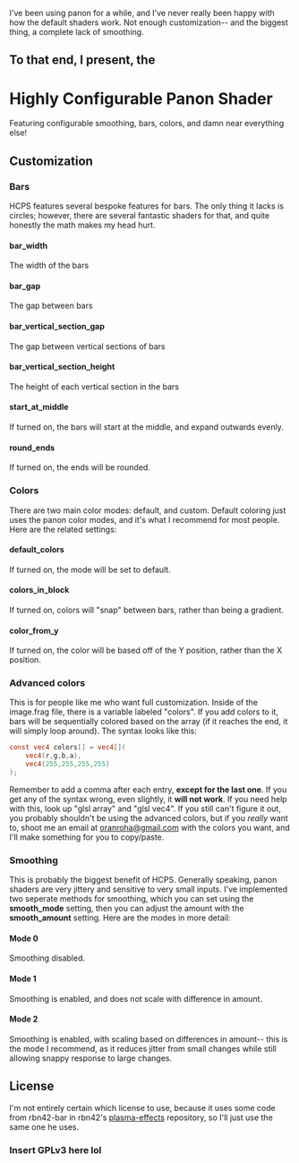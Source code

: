 
I've been using panon for a while, and I've never really been happy with how the default shaders work. Not enough customization-- and the biggest thing, a complete lack of smoothing.
## To that end, I present, the
# Highly Configurable Panon Shader
Featuring configurable smoothing, bars, colors, and damn near everything else!
## Customization
### Bars
HCPS features several bespoke features for bars. The only thing it lacks is circles; however, there are several fantastic shaders for that, and quite honestly the math makes my head hurt.
#### bar_width
The width of the bars
#### bar_gap
The gap between bars
#### bar_vertical_section_gap
The gap between vertical sections of bars
#### bar_vertical_section_height
The height of each vertical section in the bars
#### start_at_middle
If turned on, the bars will start at the middle, and expand outwards evenly.
#### round_ends
If turned on, the ends will be rounded.

### Colors
There are two main color modes: default, and custom. Default coloring just uses the panon color modes, and it's what I recommend for most people. Here are the related settings:
#### default_colors
If turned on, the mode will be set to default.
#### colors_in_block
If turned on, colors will "snap" between bars, rather than being a gradient.
#### color_from_y
If turned on, the color will be based off of the Y position, rather than the X position.
### Advanced colors
This is for people like me who want full customization. Inside of the image.frag file, there is a variable labeled "colors". If you add colors to it, bars will be sequentially colored based on the array (if it reaches the end, it will simply loop around). The syntax looks like this:
```glsl
const vec4 colors[] = vec4[](
	vec4(r,g,b,a),
	vec4(255,255,255,255)
);
```
Remember to add a comma after each entry, **except for the last one**. If you get any of the syntax wrong, even slightly, it **will not work**. If you need help with this, look up "glsl array" and "glsl vec4". If you still can't figure it out, you probably shouldn't be using the advanced colors, but if you *really* want to, shoot me an email at oranroha@gmail.com with the colors you want, and I'll make something for you to copy/paste.
### Smoothing
This is probably the biggest benefit of HCPS. Generally speaking, panon shaders are very jittery and sensitive to very small inputs. I've implemented two seperate methods for smoothing, which you can set using the **smooth_mode** setting, then you can adjust the amount with the **smooth_amount** setting. Here are the modes in more detail:
#### Mode 0
Smoothing disabled.
#### Mode 1
Smoothing is enabled, and does not scale with difference in amount.
#### Mode 2
Smoothing is enabled, with scaling based on differences in amount-- this is the mode I recommend, as it reduces jitter from small changes while still allowing snappy response to large changes.

## License
I'm not entirely certain which license to use, because it uses some code from rbn42-bar in rbn42's [plasma-effects](https://github.com/rbn42?tab=repositories&q=&type=&language=&sort=stargazers) repository, so I'll just use the same one he uses.
### Insert GPLv3 here lol
